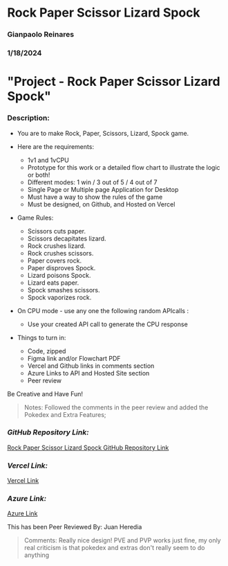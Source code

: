 # Rock Paper Scissor Lizard Spock

### Gianpaolo Reinares
### 1/18/2024
# "Project - Rock Paper Scissor Lizard Spock"
### Description: 

- You are to make Rock, Paper, Scissors, Lizard, Spock game.
- Here are the requirements:
    * 1v1 and 1vCPU
    * Prototype for this work or a detailed flow chart to illustrate the logic or both!
    * Different modes: 1 win / 3 out of 5 / 4 out of 7
    * Single Page or Multiple page Application for Desktop
    * Must have a way to show the rules of the game
    * Must be designed, on Github, and Hosted on Vercel

- Game Rules:
    * Scissors cuts paper.
    * Scissors decapitates lizard.
    * Rock crushes lizard.
    * Rock crushes scissors.
    * Paper covers rock.
    * Paper disproves Spock.
    * Lizard poisons Spock.
    * Lizard eats paper.
    * Spock smashes scissors.
    * Spock vaporizes rock.

- On CPU mode - use any one the following random APIcalls : 
    * Use your created API call to generate the CPU response 

- Things to turn in:
    * Code, zipped
    * Figma link and/or Flowchart PDF
    * Vercel and Github links in comments section
    * Azure Links to API and Hosted Site section
    * Peer review

Be Creative and Have Fun!
> Notes: Followed the comments in the peer review and added the Pokedex and Extra Features;

### _GitHub Repository Link:_
[Rock Paper Scissor Lizard Spock GitHub Repository Link](https://github.com/MandoxaElemental/Rock-Paper-Scissor-Lizard-Spock-Project)
### _Vercel Link:_
[Vercel Link](https://rock-paper-scissor-lizard-spock-project.vercel.app/)
### _Azure Link:_
[Azure Link](https://greinaresrpsls-f0gkb5h3ftcbe2e3.westus-01.azurewebsites.net/gameplay/RPSLS)

This has been Peer Reviewed By: Juan Heredia
> Comments: Really nice design! PVE and PVP works just fine, my only real criticism is that pokedex and extras don't really seem to do anything
